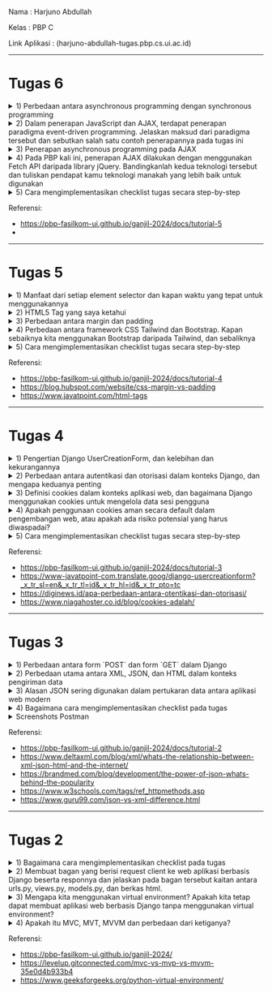 Nama           : Harjuno Abdullah

Kelas          : PBP C

Link Aplikasi  : (harjuno-abdullah-tugas.pbp.cs.ui.ac.id)

---
# Tugas 6
<details>
<summary>1) Perbedaan antara asynchronous programming dengan synchronous programming</summary>



</details>

<details>
<summary>2) Dalam penerapan JavaScript dan AJAX, terdapat penerapan paradigma event-driven programming. Jelaskan maksud dari paradigma tersebut dan sebutkan salah satu contoh penerapannya pada tugas ini</summary>



</details>

<details>
<summary>3) Penerapan asynchronous programming pada AJAX</summary>



</details>

<details>
<summary>4) Pada PBP kali ini, penerapan AJAX dilakukan dengan menggunakan Fetch API daripada library jQuery. Bandingkanlah kedua teknologi tersebut dan tuliskan pendapat kamu teknologi manakah yang lebih baik untuk digunakan</summary>



</details>

<details>
<summary>5) Cara mengimplementasikan checklist tugas secara step-by-step</summary>



</details>

Referensi:
- https://pbp-fasilkom-ui.github.io/ganjil-2024/docs/tutorial-5
- 

---
# Tugas 5
<details>
<summary>1) Manfaat dari setiap element selector dan kapan waktu yang tepat untuk menggunakannya</summary>

1. **Element Selector (Tag Selector):**

    * Manfaat: Memilih semua elemen dengan tag yang spesifik
    * Waktu Penggunaan: Ketika ingin menerapkan gaya yang sama pada semua elemen dengan tag tertentu.

2. **Descendant Selector (Space):**
    
    * Manfaat: Memilih elemen yang merupakan anak atau keturunan dari elemen tertentu.
    * Waktu Penggunaan: Ketika ingin menerapkan gaya pada elemen yang berada di dalam elemen tertentu.

3. **ID Selector (#nama-id):**

    * Manfaat: Memilih elemen dengan ID yang spesifik.
    * Waktu Penggunaan: ketika ingin menerapkan gaya atau perilaku unik pada satu elemen tertentu.

4. **Class Selector (.nama-kelas):**

    * Manfaat: Memilih elemen berdasarkan kelas yang diberikan
    * Waktu Penggunaan: Ketika ingin menerapkan gaya yang sama pada beberapa elemen atau grup elemen.

5. **Universal Selector (*):**
    
    * Manfaat: Memilih semua elemen di halaman.
    * Waktu Penggunaan: Ketika mereset atau menetapkan gaya default untuk semua elemen di halaman.

6. **Adjacent Sibling Selector (+):**

    * Manfaat: Memilih elemen yang sejajar (saudara sejajar) dari elemen tertentu.
    * Waktu Penggunaan: Ketika ingin menerapkan gaya pada elemen yang berada tepat setelah elemen lain dari jenis yang sama.

7. **Pseudo-Class Selector (:pseudo-class):**

    * Manfaat: Memilih elemen berdasarkan keadaan atau perilaku tertentu (seperti :hover, :active, dsb.)
    * Waktu Penggunaan: Ketika ingin menerapkan gaya berdasarkan interaksi pengguna atau keadaan elemen.

</details>

<details>
<summary>2) HTML5 Tag yang saya ketahui</summary>

  * !DOCTYPE: Digunakan untuk mendefinisikan jenis dokumen HTML yang digunakan.
  * html: Tag ini menandai awal dan akhir dari dokumen HTML.
  * head: Berisi informasi terkait dokumen HTML, seperti meta informasi dan tautan ke stylesheet.
  * title: Digunakan di dalam untuk menentukan judul halaman web yang akan ditampilkan di jendela atau tab browser.
  * body: Menandai area utama dokumen yang berisi konten yang ditampilkan kepada pengguna.
  * h1, h2, ..., h6: Tag ini digunakan untuk menandai judul atau heading di halaman web, di mana h1 adalah yang tertinggi dan h6 adalah yang terendah.
  * p: Menandai paragraf dalam dokumen.
  * a: Membuat tautan ke halaman web lain atau alamat email.
  * img: Menampilkan gambar dalam dokumen HTML.
  * button: Digunakan untuk membuat tombol yang dapat di-klik oleh pengguna.
  * div: Menandai sebagian dokumen yang dapat digunakan untuk mengelompokkan dan mengatur elemen-elemen HTML.
  * span: Sama seperti, tetapi digunakan untuk mengelompokkan elemen dalam baris atau sekelompok elemen dalam satu baris.
  * form: Digunakan untuk membuat formulir yang dapat mengirim data ke server.

</details>

<details>
<summary>3) Perbedaan antara margin dan padding</summary>

Margin dan padding adalah dua properti dalam CSS yang digunakan untuk mengatur tata letak elemen HTML dan mengendalikan ruang di sekitar elemen tersebut. Perbedaan utama antara margin dan padding adalah di mana mereka diterapkan dan bagaimana mereka memengaruhi tata letak elemen:

1. **Margin**

  * Margin adalah ruang di luar elemen, yang berarti ia memengaruhi jarak antara elemen tersebut dan elemen-elemen lain di sekitarnya.
  * Margin digunakan untuk mengatur jarak antara elemen dengan elemen-elemen lain di sekitarnya, sehingga memengaruhi tata letak elemen tersebut terhadap elemen-elemen lainnya.
  * Margin dapat digunakan untuk mengatur jarak vertikal dan horizontal, serta dapat memiliki nilai negatif jika ingin menggeser elemen ke atas atau ke kiri elemen yang berdekatan.

2. **Padding**

  * Padding adalah ruang di dalam elemen, yang berarti ia memengaruhi ruang antara batas elemen dan kontennya sendiri.
  * Padding digunakan untuk mengatur jarak antara konten elemen dan batas elemen tersebut, sehingga memengaruhi tampilan konten dalam elemen tersebut.
  * Padding juga dapat digunakan untuk mengatur jarak vertikal dan horizontal, tetapi tidak memengaruhi tata letak elemen terhadap elemen-elemen lain di sekitarnya.

</details>

<details>
<summary>4) Perbedaan antara framework CSS Tailwind dan Bootstrap. Kapan sebaiknya kita menggunakan Bootstrap daripada Tailwind, dan sebaliknya</summary>

Bootstrap dan Tailwind CSS adalah dua alat yang membantu merancang tampilan situs web atau aplikasi dengan mudah. Berikut perbedaan dan situasi kapan sebaiknya menggunakan keduanya:

  1. **Cara Styling**

      * Bootstrap
        
        Bootstrap sudah memiliki komponen dengan gaya bawaan. Ini artinya, tampilan yang sudah ada dan bisa digunakan langsung, tetapi kadang-kadang sulit untuk mengubahnya tanpa penyesuaian khusus.

      * Tailwind CSS

        Tailwind CSS adalah framework yang berbasis class utilitas. Dengan Tailwind, Anda lebih bebas menentukan tampilan elemen Anda dengan menggabungkan class utilitas.

  2. **Kustomisasi**

      * Bootstrap

        Meskipun Bootstrap menyediakan tema yang bisa disesuaikan, seringkali Anda perlu menulis CSS tambahan untuk melakukan penyesuaian styling lebih mendalam.

      * Tailwind CSS

        Tailwind dirancang untuk kustomisasi yang mudah. Anda bisa mengganti styling dengan mengedit berkas konfigurasi Tailwind atau menambahkan class utilitas kustom.

  3. **Ukuran Berkas**

      * Bootstrap

        Bootstrap cenderung punya ukuran berkas yang lebih besar karena memiliki banyak komponen yang mungkin tidak semua Anda butuhkan.

      * Tailwind CSS

        Tailwind CSS biasanya lebih ringan karena hanya menyertakan class utilitas yang Anda gunakan.

  4. **Kesulitan**

      * Bootstrap

        Bootstrap bisa lebih mudah digunakan jika Anda ingin cepat membuat tampilan yang bagus tanpa harus menulis banyak kode kustom.

      * Tailwind CSS

        Tailwind mungkin agak sulit jika Anda belum terbiasa dengan class utilitas, tetapi memberi Anda lebih banyak kendali dan fleksibilitas dalam merancang tampilan.

</details>

<details>
<summary>5) Cara mengimplementasikan checklist tugas secara step-by-step</summary>

- [x] **Kustomisasi halaman login, register, dan tambah inventori semenarik mungkin**
      
      Sebelum melakukan desain pada HTML, perlu menambahkan link CSS framework dalam case ini adalah Bootstrap dan Java Scriptke dalam `templates/base.html` dan menambahkan tag `<meta name="viewport">` . Untuk menambahkannya bisa dengan menambahkan:

          ```
          <head>
              {% block meta %}
                  ...
              {% endblock meta %}

              <link href="https://cdn.jsdelivr.net/npm/bootstrap@5.3.2/dist/css/bootstrap.min.css" rel="stylesheet" integrity="sha384-T3c6CoIi6uLrA9TneNEoa7RxnatzjcDSCmG1MXxSR1GAsXEV/Dwwykc2MPK8M2HN" crossorigin="anonymous">

              <script src="https://cdn.jsdelivr.net/npm/@popperjs/core@2.11.8/dist/umd/popper.min.js" integrity="sha384-I7E8VVD/ismYTF4hNIPjVp/Zjvgyol6VFvRkX/vR+Vc4jQkC+hVqc2pM8ODewa9r" crossorigin="anonymous"></script>

              <script src="https://cdn.jsdelivr.net/npm/bootstrap@5.3.2/dist/js/bootstrap.min.js" integrity="sha384-BBtl+eGJRgqQAUMxJ7pMwbEyER4l1g+O15P+16Ep7Q9Q+zqX6gSbd85u4mG4QzX+" crossorigin="anonymous"></script>
          </head>
          
          ```
      Pada halaman login, register, dan tambah inventori, desain yang saya buat kurang lebih sama, saya menggunakan inline css dengan memanggil `<style>` pada bagian atas html serta dipadukan dengan framework bootstrap. Saya menggunakan inline CSS karena menurut saya ini yang mudah disetup dan digunakan untuk pemula. Berikut adalah inline CSS yang saya tambahkan (Sebagai contoh saya menampilkan inline CSS pada halaman login)

        ```
        <style>
          body {
              background-image: url('https://cdn.cloudflare.steamstatic.com/steam/apps/865610/ss_e950f52ee4d972c135d1acbd70def74e9eb497b9.1920x1080.jpg?t=1692006226');
              background-size: cover;
              background-repeat: no-repeat;
              background-attachment: fixed;
              margin: 12px;
              padding: 12px;
              display: flex;
              justify-content: center;
              align-items: center;
              min-height: 100vh;
              position: relative; 
          }

          .logo {
              position: absolute;
              top: 12px;
              left: 22px;
              z-index: 2;
              font-size: 36px;
              font-family: 'Poppins', sans-serif;
              color: rgb(255, 179, 0);
          }

          .showcase h1,
          .showcase label,
          .showcase a {
              font-family: 'Helvetica', sans-serif;
              color: rgb(255, 255, 255);
          }

          .showcase a {
              font-family: 'Helvetica', sans-serif;
              color: #ffffff;
              text-decoration: underline; 
          }

          .showcase-bottom{
              font-family: 'Helvetica', sans-serif;
              color:rgb(164, 164, 164);
          }

          .showcase {
              text-align: center;
              background-color: #363636ac;
              border-radius: 16px;
              padding: 50px;
              width: 400px;
              text-align: center;
              padding-top: 30px;
              backdrop-filter: blur(6px);
          }

          .showcase form {
              font-family: 'Helvetica', sans-serif;
          }

          .showcase input[type="text"],
          .showcase input[type="password"] {
              font-family: 'Helvetica', sans-serif;
              color: black; 
              background-color: white;
          }

          .showcase .form-group {
          display: flex;
          flex-direction: column;
          margin-bottom: 24px;
          }

          .showcase .form-group label {
              font-family: 'Helvetica', sans-serif;
              margin-bottom: 8px;
              text-align: left; 
          }

          .showcase .form-control {
          font-family: 'Helvetica', sans-serif;
          width: 100%;
          padding: 12px; 
          border-radius: 6px;
          box-sizing: border-box;
          margin-bottom: 12px;
          font-size: 16px; 
          background-color: white;
          }

          .showcase .login-button {
              font-size: 16px;
              display: inline-flex;
              height: 56px;
              padding: 8px 48px;
              justify-content: center;
              align-items: center;
              gap: 16px;
              border-radius: 8px;
              background: var(--primary-blue, rgb(255, 179, 0));
              color: #ffffff;
              text-decoration: none;
              border: none;
              cursor: pointer;
          }

          .text-title{
              text-align: left; 
              font-size:35px;
              font-weight: 600;
              padding-bottom: 19px;
              padding-top: 15px;
          }
        </style>

        ```
      
 - [x] **Kustomisasi halaman daftar inventori menjadi lebih berwarna maupun menggunakan apporach lain seperti menggunakan Card**

      Dalam mendesain halaman daftar inventori, kurang lebih metode yang saya gunakan sama seperti ketika mendesain halaman login, register, dan tambah inventori. Berikut inline CSS pada file main.html saya

      ```
      <style>
        body {  
            background-color: #f4f4f4;
            font-family: Helvetica, sans-serif;
        }

        h1 {
            color: #160323;
            font-size: 36px;
        }

        h2 {
            color: #333;
            font-size: 24px;
        }

        h4 {
            color: #555;
            font-size: 18px;
        }

        p {
            color: #777;
            font-size: 16px;
        }

        table {
            width: 100%;
            border-collapse: collapse;
            margin-top: 20px;
        }

        table, th, td {
            border: 1px solid #888888;
        }

        th, td {
            padding: 12px;
            text-align: left;
        }

        table tr:last-child td {
            background-color: rgb(84, 84, 84);
            color: #ffffff;
        }

        button {
            background-color: rgb(227, 159, 0);
            color: #fff;
            border: none;
            padding: 10px 20px;
            cursor: pointer;
            font-size: 16px;
        }

        button:hover {
            background-color: rgb(255, 198, 65);
        }

        a {
            text-decoration: none;
            color: rgb(227, 159, 0);
        }

        a:hover {
            text-decoration: underline;
        }

        .navbar {
        background-color: #313131;
        height: 4rem;
        align-content: center;
        margin-bottom: 4rem;
        }

        .navbar-button-logout {
            padding-left: 0.5rem;
            padding-right: 0.5rem;
        }

        .navbar-brand {
            font-family: 'Helvetica', sans-serif;
            font-weight: 700;
            text-align: center;
            color: rgb(255, 179, 0);
            padding-left: 1rem;
        }
      </style>
      
      ```

 - [x] **Memberikan warna yang berbeda (teks atau background) pada baris terakhir dari item pada inventori anda menggunakan CSS**

      Untuk menambahkan penanda berbeda di akhir tabel, saya menambahkan CSS untuk last child pada `tr` dengan kode berikut:

          ```

          table tr:last-child td {
              background-color: rgb(84, 84, 84);
              color: #ffffff;
          }

          ```

</details>

Referensi:
- https://pbp-fasilkom-ui.github.io/ganjil-2024/docs/tutorial-4
- https://blog.hubspot.com/website/css-margin-vs-padding
- https://www.javatpoint.com/html-tags

---
# Tugas 4
<details>
<summary>1) Pengertian Django UserCreationForm, dan kelebihan dan kekurangannya</summary>

  UserCreationForm adalah sebuah formulir yang disediakan oleh Django, sebuah framework web Python yang populer, untuk membuat formulir pendaftaran pengguna (user registration form) dengan mudah. Formulir ini digunakan untuk mengumpulkan informasi yang diperlukan saat seorang pengguna baru mendaftar di situs web atau aplikasi Django.

  **Kelebihan UserCreationForm:**
   
   1. Mudah Digunakan
     
      UserCreationForm sudah siap pakai dan mudah digunakan. Developer hanya perlu mengimpor dan menggunakannya dalam proyek Django tanpa perlu menulis kode formulir dari awal.
      
   2. Validasi Otomatis
     
      Form ini memiliki validasi otomatis untuk memastikan bahwa pengguna mengisi semua kolom yang diperlukan dengan benar, seperti alamat email yang valid dan kata sandi yang memenuhi kriteria keamanan.
      
   3. Customizable
   
      Developer dapat dengan mudah menyesuaikan UserCreationForm sesuai dengan kebutuhan proyek dengan menambahkan atau menghapus bidang formulir atau mengganti pesan kesalahan yang ditampilkan kepada pengguna.
   
   **Kekurangan UserCreationForm:**
   
  1. Kurangnya Fleksibilitas
     
      Meskipun mudah digunakan, dalam beberapa kasus, developer mungkin memerlukan formulir pendaftaran pengguna yang sangat kustom. Dalam situasi ini, developer perlu menulis formulir sendiri daripada mengandalkan UserCreationForm.
   
  2. Tidak Memungkinkan Pendaftaran Eksternal
     
     Jika developer ingin mengintegrasikan pendaftaran pengguna melalui penyedia eksternal (misalnya, login dengan Google atau Facebook), developer perlu menulis kode tambahan untuk mengimplementasikannya.
   
   3. Tidak Memungkinkan Pendaftaran secara Anonim
      
      UserCreationForm dirancang untuk pendaftaran pengguna yang terautentikasi. Jika developer membutuhkan pendaftaran secara anonim (misalnya, untuk pengguna yang belum memiliki akun), developer perlu membuat formulir tambahan atau memodifikasi form ini secara ekstensif.
</details>

<details>
<summary>2) Perbedaan antara autentikasi dan otorisasi dalam konteks Django, dan mengapa keduanya penting</summary>

  Authentication dan authorization adalah dua konsep yang penting dalam menjaga keamanan informasi dan akses ke dalam sistem. Meskipun keduanya berhubungan erat, keduanya memiliki beberapa perbedaan, seperti:

  1. **Authentication (Autentikasi)**

      * Authentication adalah proses verifikasi identitas pengguna atau entitas yang mencoba mengakses ke dalam sistem
      * Tujuan utama autentikasi adalah untuk memastikan bahwa pengguna atau entitas yang mengakses sistem adalah mereka yang telah diketahui identitasnya atau telah menjadi bagian dari sistem
      * Autentikasi biasanya melibatkan penggunaan kombinasi nama pengguna dan kata sandi, atau metode lain untuk membuktikan identitas

  2. **Authorization (Otorisasi)**

      * Authorization adalah proses yang mengatur dan mengontrol akses pengguna atau entitas yang sudah terotentikasi ke sistem atau layanan tertentu
      * Tujuan utama otorisasi adalah untuk menentukan apa yang diizinkan atau tidak diizinkan oleh pengguna atau entitas yang telah terotentikasi
      * Otorisasi melibatkan definisi aturan atau kebijakan yang menentukan tingkat akses atau izin yang diberikan kepada pengguna atau entitas, seperti hak akses baca-tulis, hak akses hanya baca, dan sebagainya

  Kesimpulannya, autentikasi adalah langkah pertama dalam mengamankan akses ke sistem dengan memeriksa identitas pengguna atau entitas, sementara otorisasi adalah langkah kedua yang mengontrol apa yang dapat dilakukan oleh pengguna atau entitas yang sudah terotentikasi. Keduanya bekerja bersama untuk memastikan bahwa hanya pengguna yang sah dan diizinkan yang dapat mengakses sumber daya atau layanan yang dimaksud dalam sistem.

</details>

<details>
<summary>3) Definisi cookies dalam konteks aplikasi web, dan bagaimana Django menggunakan cookies untuk mengelola data sesi pengguna</summary>

Cookies adalah sejumlah kecil data yang disimpan oleh server web di komputer pengguna melalui peramban (browser) pengguna saat berinteraksi dengan sebuah situs web. Cookies digunakan dalam konteks aplikasi web untuk menyimpan informasi tertentu yang dapat diakses kembali oleh server web ketika pengguna kembali mengunjungi situs tersebut. Cookies memiliki beberapa fungsi utama dalam aplikasi web, termasuk:

1. **Manajemen Sesi**

    Cookies sering digunakan untuk mengidentifikasi sesi pengguna. Ketika seorang pengguna masuk ke dalam situs web, server web akan membuat cookie yang berisi identifikasi unik untuk sesi tersebut. Dengan demikian, server dapat mempertahankan konteks sesi pengguna selama kunjungan berlangsung, yang memungkinkan pengguna untuk tetap masuk atau mempertahankan data lainnya seperti keranjang belanja.

2. **Penyimpanan Preferensi Pengguna**

    Cookies dapat digunakan untuk menyimpan preferensi pengguna, seperti bahasa yang dipilih atau tema tampilan yang diinginkan. Ini memungkinkan situs web untuk menyajikan pengalaman yang disesuaikan dengan preferensi masing-masing pengguna.

3. **Pelacakan Aktivitas Pengguna**

    Cookies juga sering digunakan untuk pelacakan aktivitas pengguna, seperti halaman yang dikunjungi atau item yang dilihat. Ini berguna untuk analisis penggunaan situs web dan pemasaran.

4. **Autentikasi**

    Cookies dapat digunakan untuk mengingat informasi otentikasi pengguna, seperti detail masuk pengguna, sehingga pengguna tidak perlu masuk kembali setiap kali mereka mengunjungi situs.

Django, sebagai framework web Python, menyediakan cara yang nyaman untuk mengelola data sesi pengguna menggunakan cookies. Django menyediakan modul `django.contrib.sessions.middleware.SessionMiddleware` yang mengatur manajemen sesi pengguna secara otomatis. Berikut adalah cara Django menggunakan cookies untuk mengelola data sesi pengguna:

1. **Pengaturan Sesi**

    Pengguna dapat mengonfigurasi pengaturan sesi di dalam berkas settings.py proyek Django. Pengguna dapat mengatur penyimpanan sesi (defaultnya adalah dalam database), waktu kadaluwarsa sesi, dan konfigurasi lainnya terkait sesi.

2. **Membaca dan Menyimpan Data Sesi**

    Django menyediakan API yang memudahkan pengguna untuk menyimpan dan mengakses data sesi pengguna. Pengguna dapat menyimpan data ke dalam sesi dengan mudah, dan data ini akan dienkripsi dan disimpan dalam cookie pada sisi pengguna.

3. **Middleware**

    Middleware sesi diaktifkan dengan menambahkan SessionMiddleware ke dalam daftar middleware di pengaturan Django. Middleware ini akan mengelola cookies dan data sesi secara otomatis.

</details>

<details>
<summary>4) Apakah penggunaan cookies aman secara default dalam pengembangan web, atau apakah ada risiko potensial yang harus diwaspadai?</summary>

Penggunaan cookies dalam pengembangan web memiliki risiko potensial yang harus diwaspadai, dan keamanannya sangat tergantung pada bagaimana cookies digunakan dan dikonfigurasi dalam aplikasi website pengguna. Berikut adalah beberapa risiko potensial terkait dengan penggunaan cookies:

   1. **Cross-Site Scripting (XSS)**

         Penyerangan XSS dapat memungkinkan penyerang menyuntikkan kode berbahaya ke dalam halaman web yang akan diakses oleh pengguna lain. Kode berbahaya ini dapat digunakan untuk mencuri cookies pengguna. Mencegah XSS adalah penting untuk melindungi cookies dan data sensitif lainnya.

   2. **Privasi Pengguna**

         Cookies dapat digunakan untuk melacak aktivitas pengguna secara online, yang dapat menciptakan masalah privasi. Oleh karena itu, penting untuk memiliki kebijakan privasi yang jelas dan memberikan pengguna opsi untuk mengontrol cookies.

   3. **Cookies Tampering**

         Pengguna dapat mencoba memodifikasi nilai cookies yang tersimpan di perangkat mereka untuk mengakses atau memanipulasi data sesi atau informasi lain yang disimpan dalam cookies. Oleh karena itu, penting untuk mengamankan cookies dan menerapkan tanda tangan (signing) pada cookies.

   4. **Cross-Site Request Forgery (CSRF)**

         Penyerangan CSRF dapat memaksa pengguna yang sudah diautentikasi untuk melakukan tindakan tertentu tanpa izin mereka, seperti mengirim permintaan yang menggunakan cookies mereka. Menggunakan mekanisme anti-CSRF adalah penting untuk melindungi cookies dari penyerangan ini.

   5. **Cookie Sniffing**

         Penyadap (sniffer) di jaringan dapat mencoba mencuri informasi cookies saat dikirimkan antara perangkat pengguna dan server. Untuk mengatasi ini, cookies harus dienkripsi jika berisi informasi sensitif.

</details>

<details>
<summary>5) Cara mengimplementasikan checklist tugas secara step-by-step</summary>

- [x] **Mengimplementasikan fungsi registrasi, login, dan logout untuk memungkinkan pengguna untuk mengakses aplikasi sebelumnya dengan lancar**

  1. **Registrasi**
    
    Buka file `views.py` yang ada di folder `main` dan buat fungsi baru dengan nama `register` dan memiliki parameter `request`. Lalu impor `redirect`, `UserCreationForm`, dan `messages`. Isi dari fungsi `register` adalah:
    ```
    def register(request):
      form = UserCreationForm()

      if request.method == "POST":
          form = UserCreationForm(request.POST)
          if form.is_valid():
              form.save()
              messages.success(request, 'Your account has been successfully created!')
              return redirect('main:login')
      context = {'form':form}
      return render(request, 'register.html', context)
    ```
    `form = UserCreationForm(request.POST)` untuk membuat variabel `form` yang dimana ia adalah `UserCreationForm` lalu kita masukkan QueryDict sesuai input dari user pada `request.POST`. `form.is_valid()` berguna untuk melakukan validasi pada input form. `form.save()` supaya data dari form dapat tersimpan. User dapat mengetahui apabila berhasil me-register dengan melihat pesan pada web karena kita menggunakan `messages.success(request, 'Your account has been successfully created!')`. Setelah user berhasil mendaftar, user akan kembali dari halaman register, jadi, kita menambahkan kode `return redirect('main:show_main')`.
    Halaman register akan kita buat dengan file `register.html` yang ada di folder `main/templates` dengan isi:
    ```
    {% extends 'base.html' %}
    
    {% block meta %}
        <title>Register</title>
    {% endblock meta %}
    
    {% block content %}  
    
    <div class = "login">
    
          <h1>Register</h1>  
    
            <form method="POST" >  
                {% csrf_token %}  
                <table>  
                    {{ form.as_table }}  
                    <tr>  
                        <td></td>
                        <td><input type="submit" name="submit" value="Daftar"/></td>  
                    </tr>  
                </table>  
            </form>
    
        {% if messages %}  
            <ul>   
                {% for message in messages %}  
                    <li>{{ message }}</li>  
                    {% endfor %}  
            </ul>   
        {% endif %}
    
    </div>  
    
    {% endblock content %}
    ```
    Tambahkan path url milik halaman register ke file `urls.py` pada direktori `main` dengan mengimpor fungsi `register` dari `views.py` dan tambahkan `path('register/', register, name='register')` pada variabel `urlpatterns`.
    
    
  2. **Login**

    Buka file `views.py` yang ada di folder `main` dan buat fungsi baru dengan nama `login_user` yang menerima parameter `request`. Lalu impor `authenticate` dan `login`. Isi dari fungsi `login` adalah:
    ```
    def login_user(request):
        if request.method == 'POST':
            username = request.POST.get('username')
            password = request.POST.get('password')
            user = authenticate(request, username=username, password=password)
            if user is not None:
                login(request, user)
                return redirect('main:show_main')
            else:
                messages.info(request, 'Sorry, incorrect username or password. Please try again.')
        context = {}
        return render(request, 'login.html', context)
    ```
    `authenticate(request, username=username, password=password` berguna untuk melakukan autentikasi user dengan menggunakan username dan password yang diterima dari `request` yang dikirim user saat ingin login.
    Halaman login akan kita buat dengan file `login.html` yang ada di folder `main/templates` dengan isi:
    ```
    {% extends 'base.html' %}
    
    {% block meta %}
        <title>Login</title>
    {% endblock meta %}
    
    {% block content %}

    <div class = "login">
    
        <h1>Login</h1>
    
        <form method="POST" action="">
            {% csrf_token %}
            <table>
                <tr>
                    <td>Username: </td>
                    <td><input type="text" name="username" placeholder="Username" class="form-control"></td>
                </tr>
                        
                <tr>
                    <td>Password: </td>
                    <td><input type="password" name="password" placeholder="Password" class="form-control"></td>
                </tr>
    
                <tr>
                    <td></td>
                    <td><input class="btn login_btn" type="submit" value="Login"></td>
                </tr>
            </table>
        </form>
    
        {% if messages %}
            <ul>
                {% for message in messages %}
                    <li>{{ message }}</li>
                {% endfor %}
            </ul>
        {% endif %}     
            
        Don't have an account yet? <a href="{% url 'main:register' %}">Register Now</a>
    
    </div>

    {% endblock content %}
    ```
    Tambahkan path url milik halaman login ke file `urls.py` pada direktori `main` dengan mengimpor fungsi `login` dari `views.py` dan tambahkan `path('login/', login_user, name='login')` pada variabel `urlpatterns`.

  3. **Logout**
    
    Buka file `views.py` yang ada di folder `main` dan buat fungsi baru dengan nama `logout_user` yang menerima parameter `request`. Lalu impor `logout`. Isi dari fungsi `logout_user` adalah:
    ```
    def logout_user(request):
        logout(request)
        return redirect('main:login')
    ```
    `logout(request)` akan menghapus sesi pengguna yang saat ini sudah masuk. Lalu user akan kembali ke halaman login dengan `return redirect('main:login')`.
    Tambahkan:
    ```
    ...
    <a href="{% url 'main:logout' %}">
        <button>
            Logout
        </button>
    </a>
    ...
    ```
    Setelah hyperlink tag untuk Add New Product yang ada di file `main.html`.
    Tambahkan path url milik halaman logout ke file `urls.py` pada direktori `main` dengan mengimpor fungsi `logout_user` dari `views.py` dan tambahkan `path('logout/', logout_user, name='logout')` pada variabel `urlpatterns`.

- [x] **Membuat dua akun pengguna dengan masing-masing tiga dummy data menggunakan model yang telah dibuat pada aplikasi sebelumnya untuk setiap akun di lokal**

  Pada halaman pertama login terdapat tombol `Register Now` untuk membuat akun baru. Kita dapat membuat akun  baru dengan memasukkan username dan password yang sesuai ketentuan dan meng-click tombol daftar. Setelah membuat akun kita bisa login pada halaman pertama tadi dan memasukkan username dan password dari akun baru kita. setelah login, kita dapat menambah produk sesuai keinginan.

- [x] **Menghubungkan model Item dengan User**

  Buka `models.py` yang ada di direktori `main` lalu impor `User` dari `django.contrib.auth.models`. Pada model `Product` yang ada tambahkan kode:

    ```
    class Product(models.Model):
        user = models.ForeignKey(User, on_delete=models.CASCADE)
        ...
    ```

  Hal ini dilakukan supaya kita menghubungkan satu produk dengan satu user menggunakan relationship, jadi sebuah produk pasti terasosiasi dengan user.
  Buka `viwes.py` yang ada di direktori `main` dan modifikasi fungsi `create_product` menjadi:

    ```
    def create_product(request):
    form = ProductForm(request.POST or None)
    
    if form.is_valid() and request.method == "POST":
      product = form.save(commit=False)
      product.user = request.user
      product.save()
      return HttpResponseRedirect(reverse('main:show_main'))
    ...
    ```

  `commit=False` berfungsi supaya Django tidak langsung menyimpan objek yang dibuat dari form ke database sehingga kita dapat memodifikasi objek tersebut dahulu. Kita mengisi field `user` dengan objek `User` dari return nilai `request.user` yang sudah terautentikasi untuk menandakan bahwa objek tersebut milik pengguna yang sedang login.
  Ubah fungsi `show_main` menjadi:

    ```
    def show_main(request):
        products = Product.objects.filter(user=request.user)
    
        context = {
            'name': request.user.username,
        ...
    ...
    ```

  Hal ini dilakukan agar objek `Product` yang terasosiasi dengan user yang sedang login dapat ditampilkan. Kita menyaring seluruh objek dan hanya mengambil `Product` yang field `user` terisi dengan objek `User` yang sama dengan user yang sedang login. Untuk menampilkan username user yang login pada halaman main kita menggunakan `request.user.username`.
  Kita lakukan migrasi model dengan `python manage.py makemigration` dan muncul error, untuk mengatasinya pilih 1 supaya kita menetapkan default value untuk field user pada semua row yang dibuat pada di basis data, ketik angka 1 untuk menetapkan user dengan ID 1 (user yang baru kita buat tadi) pada model yang ada. Lakukan `python manage.py migrate` untuk mengaplikasikan migrasi.

- [x] **Menampilkan detail informasi pengguna yang sedang logged in seperti username dan menerapkan cookies seperti last login pada halaman utama aplikasi**

  Buka file `views.py` yang ada di direktori `main` dan impor `HttpResponseRedirect`, `reverse`, dan `datetime`. Kita tambahkan fungsi untuk menambahkan cookie yang bernama `last_login` pada fungsi `login_user`, fungsi `last_login` digunakan untuk mengetahui kapan terakhir kali user login. Cara ini dilakukan dengan mengganti kode yang ada pada conditional `if user is not None` menjadi:

   ```
   ...
   if user is not None:
       login(request, user)
       response = HttpResponseRedirect(reverse("main:show_main")) 
       response.set_cookie('last_login', str(datetime.datetime.now()))
       return response
   ...
   ```

  `login(request, user)` berguna supaya logint terlebih dahulu. Untuk membuat response, kita menggunakan variabel `response` dan mengisinya dengan `HttpResponseRedirect(reverse("main:show_main"))`. `response.setcookie('last_login', str(datetime.datetime.now()))` berfungsi untuk membuat cookie `last_login` dan menambahkannya ke response tadi.
  Pada fungsi `show_main` tambahkan `'last_login': request.COOKIES['last_login']` pada variabel `context` supaya kita bisa menambahkan informasi cookie last_login pada response yang akan ditampilkan di web `main.html`.
  Untuk menghapus cookie `last_login` ketika user `logout` kita modifikasi code `logout_user` menjadi:

   ```
   def logout_user(request):
      logout(request)
      response = HttpResponseRedirect(reverse('main:login'))
      response.delete_cookie('last_login')
      return response
   ```
  Lalu pada `main.html` tambahkan:
   ```
   ...
   <h5>Sesi terakhir login: {{ last_login }}</h5>
   ...
   ```
  Untuk menampilkan data last login.

</details>

Referensi:
- https://pbp-fasilkom-ui.github.io/ganjil-2024/docs/tutorial-3
- https://www-javatpoint-com.translate.goog/django-usercreationform?_x_tr_sl=en&_x_tr_tl=id&_x_tr_hl=id&_x_tr_pto=tc
- https://diginews.id/apa-perbedaan-antara-otentikasi-dan-otorisasi/
- https://www.niagahoster.co.id/blog/cookies-adalah/

---
# Tugas 3
<details>
<summary>1) Perbedaan antara form `POST` dan form `GET` dalam Django</summary>

  * **DESKRIPSI**
      * POST
        Browser mengemas data formulir, memproses dalam bentuk code untuk pengiriman, dan mengirimkannya ke server. Respon diterima setelah pengolahan di sisi server.
      * GET
  
  * **PENGGUNAAN**
      * POST
        Digunakan untuk permintaan yang dapat mengubah keadaan sistem, seperti operasi yang mempengaruhi database.
      * GET
        Digunakan untuk permintaan yang tidak mempengaruhi keadaan sistem, seperti permintaan pencarian atau operasi lainnya.

  * **METODE PENGIRIMAN**  
      * POST
        Data  dikirim sebagai bagian dari permintaan HTTP POST. Data ini tidak akan muncul di URL dan biasanya digunakan untuk mengirim data yang bersifat sensitif atau besar, seperti kata sandi atau unggahan file.
      * GET
        Data dikirim sebagai parameter dalam URL. Data ini akan terlihat di baris URL dan biasanya digunakan untuk mengirim data yang tidak sensitif, seperti parameter pencarian atau filter.  

  * **KEAMANAN**
      * POST
        Lebih aman karena informasi yang mengandung data sensitif tidak terlihat dalam URL dan tidak mudah diakses oleh pihak ketiga.
      * GET
        Kurang aman untuk data sensitif dan operasi sistem penting karena data dikirimkan dalam URL dan dapat terlihat oleh orang lain.

  * **CACHING**
      * POST
        POST tidak dapat disimpan dalam cache, karena permintaan POST dapat mengubah data server.
      * GET
        GET dapat disimpan dalam cache, karena permintaan GET bersifat idempoten (tidak mengubah data server). Namun, ini juga berarti bahwa permintaan GET dapat disajikan dari cache dan tidak selalu mengambil data terbaru dari server.
</details>

<details>
<summary>2) Perbedaan utama antara XML, JSON, dan HTML dalam konteks pengiriman data</summary>

  * **XML (eXtensible Markup Language)**
      * Tujuan Utama
        XML digunakan untuk menyimpan dan mempertukarkan data terstruktur antar sistem. Ini memungkinkan untuk mendefinisikan struktur data khusus sesuai kebutuhan.
      * Keunggulan
        Cocok untuk data yang kompleks dan terstruktur dengan kebutuhan validasi yang ketat. Dapat digunakan dalam berbagai konteks seperti konfigurasi, pertukaran data, dan penyimpanan terstruktur.
      * Kekurangan
        Lebih berat dan kompleks dalam hal sintaksis, memerlukan lebih banyak karakter untuk mendefinisikan elemen dan struktur data. 
 
  * **JSON (JavaScript Object Notation)**
      * Tujuan Utama
        JSON terutama digunakan untuk pertukaran data di lingkungan yang lebih ringan dan efisien seperti web dan aplikasi seluler. Ini adalah format data ringan yang memanfaatkan sintaksis JavaScript.
      * Keunggulan
        Lebih ringan dan lebih efisien dalam hal ukuran file dan penggunaan bandwidth. Memiliki format yang lebih mudah dibaca oleh manusia dan lebih mudah diproses oleh mesin.
      * Kekurangan
        Tidak mendukung validasi bawaan, membutuhkan pendekatan manual untuk memastikan data sesuai dengan struktur yang diinginkan. 
    
  * **HTML (Hypertext Markup Language)**
      * Tujuan Utama
        HTML digunakan untuk membuat struktur dan tata letak halaman web, serta menentukan cara konten disajikan di browser.
      * Keunggulan
        Cocok untuk menampilkan konten dan interaksi pengguna di browser. Memiliki kemampuan bawaan untuk menampilkan gambar, video, tautan, formulir, dan elemen UI lainnya.
      * Kekurangan
        Fokus utama pada presentasi dan tata letak, bukan penyimpanan atau pertukaran data terstruktur.

</details>

<details>
<summary>3) Alasan JSON sering digunakan dalam pertukaran data antara aplikasi web modern</summary>

  * **Readability**

      JSON menggunakan struktur data yang sederhana dan mudah dipahami oleh manusia. Data disusun dalam format teks yang terorganisir dengan baik, membuatnya mudah untuk dibaca dan diinterpretasikan oleh pengembang dan mesin.

  * **Efisiensi**

      JSON memiliki ukuran yang kecil dibandingkan dengan format pertukaran data lain seperti XML. Ini mengakibatkan pengiriman dan penerimaan data yang lebih cepat, menghemat waktu dan sumber daya jaringan.

  * **Keamanan**

      JSON memungkinkan penggunaan metode validasi dan sanitasi data untuk memastikan bahwa data yang diterima adalah data yang benar dan aman. Pengguna dapat menerapkan kontrol keamanan tambahan seperti enkripsi untuk melindungi data.

  * **Fleksibilitas**

      JSON mendukung struktur data yang fleksibel, memungkinkan pengembang untuk menyesuaikan format data sesuai dengan kebutuhan spesifik aplikasi. Jika diperlukan, dapat dengan mudah menambahkan atau mengubah atribut data tanpa mempengaruhi kompatibilitas dengan aplikasi lain.

  * **Kompatibilitas**
  
      JSON kompatibel dengan sebagian besar bahasa pemrograman dan platform. Ini memungkinkan aplikasi yang ditulis dalam bahasa yang berbeda untuk saling berkomunikasi dan bertukar data tanpa mengalami kendala kompatibilitas.

</details>

<details>
<summary>4) Bagaimana cara mengimplementasikan checklist pada tugas</summary>

- [x] **Membuat input `form` untuk menambahkan objek model pada app sebelumnya**

   Buat file di direktori `main` bernama `forms.py` lalu tambahkan `Product` (yang ada pada `models.py`) supaya isi dari form akan disimpan menjadi objek `Product` dengan meminta `fields` yang sesuai pada `models.py`.
   Buka file `views.py` di direktori `main` juga dan meng-import beberapa fungsi:
   ```
   from django.http import HttpResponseRedirect
   from main.forms import ProductForm
   from django.urls import reverse
   ```
   Lalu buat fungsi baru bernama `create_product` yang menerima parameter `request`, isi dari `create_product` adalah:
   ```
   def create_product(request):
      form = ProductForm(request.POST or None)
      
      if form.is_valid() and request.method == "POST":
         form.save()
           return HttpResponseRedirect(reverse('main:show_main'))
      
      context = {'form': form}
      return render(request, "create_product.html", context)
   ```
   `form = ProductForm(request.POST or None)` berguna untuk membuat `ProductForm` baru dengan cara memasukkan QueryDict sesuai pada input _user_ di `request.POST`. `form.is_valid()` ditambahkan supaya dapat mengecek apakah isi input di form tersebut valid atau tidak. `form.save()` berguna untuk membuat sekaligus menyimpan data dari form. `return HttpResponseRedirect(reverse('main:show_main'))` untuk me-redirect user kembali ke halaman utama setelah menyimpan data form.
   
- [x] **Tambahkan 5 fungsi `views` untuk melihat objek yang sudah ditambahkan dalam format HTML, XML, JSON, XML by ID, dan JSON by ID**
      
    * HTML

      Dalam folder `templates` di root folder dan buat file HTML baru dengan nama `base.html` sebagai template dasar yang digunakan sebagai kerangka umum untuk halaman-halaman web lainnya pada proyek. Pada `base.html` isi dengan:
      ```
      {% load static %}
      <!DOCTYPE html>
      <html lang="en">
          <head>
              <meta charset="UTF-8" />
              <meta
                  name="viewport"
                  content="width=device-width, initial-scale=1.0"
              />
              {% block meta %}
              {% endblock meta %}
          </head>
      
          <body>
              {% block content %}
              {% endblock content %}
          </body>
      </html>
      ```
      Buka file `settings.py` yang ada di subdirektori `stockio` dan cari variabel `TEMPLATES` lalu tambahkan code ini supaya `base.html` data dideteksi sebagai template:
      ```
      'DIRS': [BASE_DIR / 'templates']
      ```
      Pada subdirektori `templates` yang ada di `main` ubah `main.html` menjadi:
      ```
      {% extends 'base.html' %}

      {% block content %}
          <h1>STOCKIO</h1>
          <h2>Selling physical copies of movies</h2>

          <h4>App Name: {{ app_name }}</h4>

          <h4>Name: {{ name }}</h4>

          <h4>Class: {{ class }}</h4>
      {% endblock content %}
      ```
      Pada file `views.py` ubah fungsi `show_main` dengan menambahkan `products = Product.objects.all()` untuk mengambil seluruh objek Product yang ada di _database_ lalu tambahkan `'products': products` pada variabel `context` untuk menampilkan seluruh objek Product yang ada di _database
      Buat file baru dengan nama `create_product.html` di direktori `main/templates`. Isi dengan kode:
      ```
      {% extends 'base.html' %} 
   
      {% block content %}
      <h1>Add New Product</h1>
      
      <form method="POST">
          {% csrf_token %}
          <table>
              {{ form.as_table }}
              <tr>
                  <td></td>
                  <td>
                      <input type="submit" value="Add Product"/>
                  </td>
              </tr>
          </table>
      </form>
      
      {% endblock %}
      ```
      `<form method="POST">` untuk menandakan block mana yang digunakan untuk form dengan metode POST. `{% csrf_token %}` bertanggung jawab menjadi token untuk menjaga keamanan supaya tercegah dari serangan berbahaya. `{{ form.as_table }}` untuk menampilan fields pada form yang sudah dibuat di file `forms.py` sebagai tabel. `<input type="submit" value="Add Product"/>` menjadi tombol submit untuk mengirimkan request ke view `create_product(request)`.
      Buka file `main.html` dan tambahkan kode di dalam `{% block content %}` supaya dapat menampilkan data produk dalam bentuk tabel sekaligus tombol "Add New Product" yang akan me-redirect ke halaman form:
      ```
      ...
      <table>
          <tr>
              <th>Movie Title</th>
              <th>Amount</th>
              <th>Synopsis</th>
          </tr>
      
          {% comment %} Berikut cara memperlihatkan data produk di bawah baris ini {% endcomment %}
      
          {% for product in products %}
          <tr>
              <td>{{product.name}}</td>
              <td>{{product.amount}}</td>
              <td>{{product.price}}</td>
              <td>{{product.description}}</td>
          </tr>
          {% endfor %}
      </table>
      
      <br />
      
      <a href="{% url 'main:create_product' %}">
          <button>
              Add New Product
          </button>
      </a>
      
      {% endblock content %}
      ```

    * Serializer untuk XML dan JSON

      Buka file `views.py` pada direktori `main` lalu impor fungsi `HttpResponse` dan fungsi `Serializer` yang digunakan untuk menerjemahkan objek model menjadi format lain (seperti XML atau JSON).

    * XML

      Buat fungsi `show_xml` yang menerima parameter _request_ dan buat variabel `data` yang akan menyimpan hasil query dari seluruh data yang ada di `Product` lalu return functionnya adalah `HttpResponse` yang berisi parameter data hasil query yang sudah diserialisasi dalam format XML dan parameter `content_type="application/xml".`.

    * JSON

      Buka file `views.py` di folder `main` lalu buat fungsi baru bernama `show_json` dengan variabel `data` yang akan menyimpan seluruh hasil query data yang ada pada `Product`. Tambahkan return function berupa `HttpResponse` yang memiliki paramater data hasil query yang udah diserialisasi menjadi JSON dan parameter `content_type="application/json"`.

    * ID XML dan JSON

      Buka file `views.py` di folder `main` lalu buat fungsi baru bernama `show_xml_by_id` dan `show_json_by_id` dengan variabel `data` yang akan menyimpan hasil query data dengan id tertentu yang ada pada `Product`. Tambahkan return function berupa `HttpResponse` yang memiliki paramater data hasil query yang udah diserialisasi menjadi JSON atau XML dan parameter `content_type` yang sesuai dengan format XML atau JSON (format XML: `"application/xml"` atau format JSON: `"application/json"`).

- [x] **Membuat routing URL untuk masing-masing `views` yang telah ditambahkan pada poin 2**

    Buka file `urls.py` pada folder `main` dan impor fungsi `create_product, show_xml, show_json` tadi dari `views.py` sekaligus tambahkan path url:
   ```
   ...
   path('create-product', create_product, name='create_product'),
   path('xml/', show_xml, name='show_xml'),
   path('json/', show_json, name='show_json')
   path('xml/<int:id>/', show_xml_by_id, name='show_xml_by_id'),
   path('json/<int:id>/', show_json_by_id, name='show_json_by_id'),
   ...
   ```
   ke dalam variabel `urlpatterns` untuk bisa menggunakan fungsi yang sudah diimpor tadi.

</details>

<details>
<summary>Screenshots Postman</summary>

* **HTML**

  ![HTML](https://github.com/hrjuno/stockio/assets/121445072/22b2032e-9179-4a72-9b75-620903309437)

* **XML**

  ![XML](https://github.com/hrjuno/stockio/assets/121445072/8a635e1d-a0f5-41a1-a0a1-1d1d6107d2f3)

* **JSON**
  
  ![JSON](https://github.com/hrjuno/stockio/assets/121445072/f48f9a10-6dd1-4952-9b99-455afa2228af)

* **XML by ID**

  ![XML_by_ID](https://github.com/hrjuno/stockio/assets/121445072/483ce8fd-8a4c-4d89-904f-2f814caf1159)

* **JSON by ID**

  ![JSON_by_ID](https://github.com/hrjuno/stockio/assets/121445072/c112a72a-3b8f-4dc5-8463-aac753a883f4)

</details>

Referensi:
- https://pbp-fasilkom-ui.github.io/ganjil-2024/docs/tutorial-2
- https://www.deltaxml.com/blog/xml/whats-the-relationship-between-xml-json-html-and-the-internet/
- https://brandmed.com/blog/development/the-power-of-json-whats-behind-the-popularity
- https://www.w3schools.com/tags/ref_httpmethods.asp
- https://www.guru99.com/json-vs-xml-difference.html

---
# Tugas 2
<details>
<summary>1) Bagaimana cara mengimplementasikan checklist pada tugas</summary>

- [x] **Membuat sebuah proyek Django baru**

   Langkah pertama dilakukan dengan membuat direktori baru dengan nama stockio dan mengaktifkan Virtual Environment pada direktori tersebut, hal ini dilakukan untuk isolasi saat pemasangan dependencies (yang berisi library, framework, atau package untuk membantu proses pengembangan) antara proyek proyek yang berbeda. Lalu, kita buat proyek Django dan mengonfigurasi proyek dengan mengubah `ALLOWED_HOSTS` di file `settings.py` supaya kita terdaftar menjadi host yang memiliki izin untuk mengakses aplikasi web.

- [x] **Membuat aplikasi dengan nama `main` pada proyek tersebut**

  Kita dapat membuat aplikasi bernama `main` dalam proyek tersebut dengan menjalankan perintah:
  ```
  python manage.py startapp main
  ```
  pada direktori utama stockio untuk membuat folder bernama `main` yang berisikan struktur awal aplikasi `main` milik kita.
      
- [x]  **Melakukan routing pada proyek agar dapat menjalankan aplikasi `main`**

  Lalu untuk memasukkan aplikasi `main` yang telah kita buat tadi ke dalam proyek _stockio_, kita membuka file `settings.py` dan menambahkan `'main'` (nama aplikasi yang kita buat tadi) pada variabel `INSTALLED_APPS`. Hal ini dilakukan untuk mendaftarkan aplikasi `main` ke dalam proyek stockio.  
         
- [x]  **Membuat model pada aplikasi `main` dengan nama `Item` dan memiliki atribut wajib sebagai berikut**
      
  * `name` sebagai nama item dengan tipe `CharField`.
  * `amount` sebagai jumlah item dengan tipe `IntegerField`.
  * `description` sebagai deskripsi item dengan tipe `TextField`.
     
    Modifikasi file `models.py` pada aplikasi `main` untuk membuat model baru, kita membuat class Product sebagai nama model yang akan kita buat. Lalu kita menambahkan atribut `name` dengan tipe data `CharField`, `amount` dengan tipe data `IntegerField`, dan `description` dengan tipe data `TextField`. Agar Django dapat mengetahui bila terjadi perubahan pada model, perlu dilakukan migrasi, untuk membuat migrasi model, kita dapat jalankan perintah:
    ```
    python manage.py makemigrations
    ```
    lalu untuk menerapkan migrasi tersebut ke dalam basis data lokal, kita jalankan perintah:
    ```
    python manage.py migrate
    ```
    Sehingga perubahan model akan diketahui oleh Django.
    
- [x] **Membuat sebuah fungsi pada `views.py` untuk dikembalikan ke dalam sebuah template HTML yang menampilkan nama aplikasi serta nama dan kelas kamu**

  Buka file `views.py` pada aplikasi `main`, lalu impor fungsi `render` dari `django.shortcuts` untuk me-render tampilan HTML sesuai dengan data yang diberikan. Kemudian kita buat fungsi `show_main` yang menerima parameter `request`, fungsi ini akan melayani permintaan HTTP dan memberikan tampilan yang sesuai. Buat variabel `context` sebagai _dictionary_ yang berisi data yang akan dikirimkan ke tampilan, dalam tugas ini ada tiga data yaitu:
  * `app_name`: Data nama app
  * `name`: Data nama
  * `class`: Data kelas
  lalu tambahkan `return render(request, "main.html", context)` sehingga tampilan `main.html` akan ter-render dengan menggunakan fungsi `render` yang menggunakan parameter `context` sebagai data yang akan diteruskan ke tampilan sehingga penampilan dinamis.
      
- [x] **Membuat sebuah routing pada `urls.py` aplikasi `main` untuk memetakan fungsi yang telah dibuat pada `views.py`.**
      
  Kita mengonfigurasi routing URL proyek stockio dengan menambahkan rute URL `urls.py` pada direktori proyek `stockio` yang akan kita hubungkan ke tampilan `main`. Impor fungsi `include` dari `django.urls`, fungsi ini akan mengimpor URL dari aplikasi lain (kasus ini aplikasi `main`) ke dalam file `urls.py` proyek stockio. Tambahkan rute URL `path('main/', include('main.urls'))` pada variabel `urlpatterns`, path URL `'main/'` akan diarahkan ke rute URL yang dibuat tadi pada file `urls.py` di aplikasi `main`. File `urls.py` pada aplikasi `main` bertugas untuk mengatur rute URL spesifik yang dibutuhkan oleh fitur-fitur aplikasi `main` sedangkan `urls.py` pada proyek stockio bertugas untuk mengarahkan rute URL proyek dan akan mengimpor rute URL dari file `urls.py` aplikasi-aplikasi bila dibutuhkan.
  
  Konfigurasikan routing URL aplikasi `main` dengan membuat file `urls.py` pada direktori `main`, file ini yang akan mengatur rute URL milik aplikasi `main`. Impor fungsi `path` dari `django.urls`, fungsi ini berguna untuk membuat URL. Impor juga fungsi `show_main` dari `main.views` untuk menampilkan tampilan ketika URL terkait diakses. Buat nama `app_name` untuk memberikan nama unik pada pola URL pada aplikasi. Gunakan fungsi `show_main` untuk menampilkan URL terkait ketika diakses dengan membuat variabel `urlpatterns` menjadi:
   ```
   urlpatterns = [
       path('', show_main, name='show_main'),
   ]
   ```

- [x] **Melakukan deployment ke Adaptable terhadap aplikasi yang sudah dibuat sehingga nantinya dapat diakses oleh teman-temanmu melalui Internet.**

  Pastikan file proyek stockio sudah memiliki repositori di `GitHub` dengan nama `stockio`. Kita buka website Adaptable lalu pilih `Create New App` dan pilih opsi `Connect Git Repository` kemudian pilih repository `stockio`, pilih branch `main` lalu pilih `Python App Template` sebagai Deploy Template-nya, Gunakan Database Type `Postgre SQL` dan pilih python version sesuai dengan yang digunakan (`3.10`) dan mengisi start command dengan perintah `python manage.py migrate && gunicorn stockio.wsgi`. Masukkan nama aplikasi, yaitu `stockio`, nama ini juga akan menjadi nama domainnya, terakhir centang bagian `HTTP Listener on PORT` dan klik `Deploy App` untuk memulai proses deployment.
</details>

<details>
<summary>2) Membuat bagan yang berisi request client ke web aplikasi berbasis Django beserta responnya dan jelaskan pada bagan tersebut kaitan antara urls.py, views.py, models.py, dan berkas html.</summary>


![image_2023-09-13_00-32-40](https://github.com/hrjuno/stockio/assets/121445072/15051235-d2df-44c4-a8a7-6ab2e94e95f8)

  Penjelasan:
  1. Client membuka browser untuk mengakses website, kemudian `Client (browser)` mengirimkan HTTP request ke URL tertentu dan ditangkap oleh `urls.py`
  2. URL Router mengarahkan alamat proyek sesuai permintaan client `urls.py`, dari sini diarahkan menuju fungsi yang berada di `views.py`
  3. Views `views.py` menyusun apa saja yang akan ditampilkan ke template `html`, data yang diproses diambil dari database yang telah disusun dengan ORM di dalam `models.py`
  4. Views `views.py` menyusun apa saja yang akan ditampilkan ke template `html`, data yang diproses diambil dari database yang telah disusun dengan ORM di dalam `models.py`
  5. Hasil render `HTML` oleh `views.py` akan menghasilkan response yang dikirim kembali ke `Client (browser)`, kemudian Client mendapatkan response dari web server
</details>

<details>
<summary>3) Mengapa kita menggunakan virtual environment? Apakah kita tetap dapat membuat aplikasi web berbasis Django tanpa menggunakan virtual environment?</summary>


  Virtual environment digunakan dalam pengembangan perangkat lunak, termasuk pengembangan aplikasi web berbasis Django, untuk beberapa alasan penting, seperti memungkinkan environment yang terisolasi untuk setiap proyek, menghindari konflik dependencies, memudahkan berbagi proyek dengan orang lain, memudahkan pengelolaan paket Python yang digunakan oleh proyek, membantu pengujian proyek dalam environment yang terisolasi, serta mencegah paket antar proyek tercampur dan mengurangi risiko masalah yang tidak diketahui.

  Meskipun kita tetap bisa membuat aplikasi web berbasis Django tanpa virtual environment, mengelola dependencies dan proyek-proyek akan lebih rumit dan berpotensi tinggi menimbulkan masalah. Oleh karena itu, sangat disarankan untuk selalu menggunakan virtual environment dalam pengembangan Django atau proyek Python lainnya.
</details>

<details>
<summary>4) Apakah itu MVC, MVT, MVVM dan perbedaan dari ketiganya?</summary>


  MVC (Model-View-Controller), MVT (Model-View-Template), dan MVVM (Model-View-ViewModel) adalah pola arsitektur perangkat lunak yang digunakan dalam pengembangan aplikasi. Mereka memiliki konsep dasar yang serupa, yaitu memisahkan komponen aplikasi menjadi bagian-bagian yang berbeda untuk membantu pemahaman, pemeliharaan, dan pengujian. Namun, ada perbedaan penting dalam cara masing-masing pola ini diimplementasikan.
  
  * **MVC (Model-View-Controller)**:

      * Model: Mewakili data dan logika aplikasi.
      * View: Bertanggung jawab untuk tampilan grafis atau antarmuka pengguna.
      * Controller: Mengatur interaksi antara Model dan View serta mengatur alur aplikasi.

      **Perbedaan**:
    
      * MVC adalah pola arsitektur yang umum digunakan dalam pengembangan perangkat lunak tradisional, seperti aplikasi desktop.
      * Controller adalah inti dari MVC dan berfungsi sebagai penghubung antara Model dan View.

  * **MVT (Model-View-Template)**:
    
      * Model: Mewakili data dan logika aplikasi.
      * View: Menangani tampilan pengguna, tetapi dalam kerangka kerja Django, sebagian besar logika tampilan dikendalikan oleh Template.
      * Template: Bertanggung jawab untuk merender tampilan dan menggabungkan data dari Model.
    
      **Perbedaan**:
  
      * MVT adalah variasi dari MVC yang diterapkan secara khusus dalam kerangka kerja Django untuk pengembangan web.
      * Pada MVT, Template memiliki peran yang lebih besar dalam menangani tampilan dibandingkan dengan View.
    
  * **MVVM (Model-View-ViewModel)**:
    
      * Model: Mewakili data dan logika aplikasi.
      * View: Merupakan tampilan grafis yang dilihat oleh pengguna.
      * ViewModel: Bertanggung jawab untuk mengelola data yang akan ditampilkan di View dan berfungsi sebagai jembatan antara Model dan View.
    
      **Perbedaan**:
  
      * MVVM adalah pola arsitektur yang umum digunakan dalam pengembangan aplikasi berbasis pemrograman berorientasi objek, seperti aplikasi desktop dan aplikasi mobile.
      * ViewModel adalah inti dari MVVM dan berperan sebagai penghubung antara Model dan View dengan cara yang lebih terstruktur dan terkendali dibandingkan dengan Controller dalam MVC.
    
  Perbedaan utama antara ketiga pola ini adalah cara mereka mengelola tampilan dan koneksi antara Model dan View/Template/ViewModel. MVC adalah pola yang umum digunakan dalam pengembangan tradisional, MVT adalah varian dari MVC yang digunakan dalam kerangka kerja web Django, dan MVVM adalah pola yang sering digunakan dalam pengembangan aplikasi berbasis objek, terutama di lingkungan seperti aplikasi desktop atau mobile. Pemilihan pola tergantung pada jenis aplikasi dan kerangka kerja yang digunakan.
</details>

Referensi:
- https://pbp-fasilkom-ui.github.io/ganjil-2024/
- https://levelup.gitconnected.com/mvc-vs-mvp-vs-mvvm-35e0d4b933b4
- https://www.geeksforgeeks.org/python-virtual-environment/
